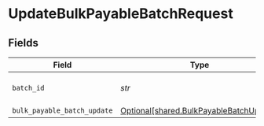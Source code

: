 # UpdateBulkPayableBatchRequest


## Fields

| Field                                                                                    | Type                                                                                     | Required                                                                                 | Description                                                                              |
| ---------------------------------------------------------------------------------------- | ---------------------------------------------------------------------------------------- | ---------------------------------------------------------------------------------------- | ---------------------------------------------------------------------------------------- |
| `batch_id`                                                                               | *str*                                                                                    | :heavy_check_mark:                                                                       | Unique identifier for a batch                                                            |
| `bulk_payable_batch_update`                                                              | [Optional[shared.BulkPayableBatchUpdate]](../../models/shared/bulkpayablebatchupdate.md) | :heavy_minus_sign:                                                                       | N/A                                                                                      |